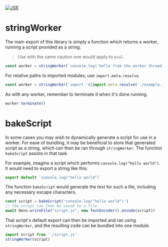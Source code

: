 [![JSR](https://jsr.io/badges/@mbartoldus/stringworker)](https://jsr.io/@mbartoldus/stringworker)

# stringWorker

The main export of this library is simply a function which returns a worker, running a script provided as a string.

> Use with the same caution one would apply to `eval`.
```javascript
const worker = stringWorker(`console.log('hello from the worker thread')`)
```

For relative paths to imported modules, use `import.meta.resolve`.
```javascript
const worker = stringWorker(`import '${import.meta.resolve('./example.js')}'`)
```

As with any worker, remember to terminate it when it's done running.
```javascript
worker.terminate()
```

# bakeScript

In some cases you may wish to dynamically generate a script for use in a worker. For ease of bundling, it may be beneficial to store that generated script as a string, which can then be ran through `stringWorker`. The function `bakeScript` assists in that task.

For example, imagine a script which performs `console.log("hello world")`. It would need to export a string like this:
```javascript
export default `console.log("hello world")`
```

The function `bakeScript` would generate the text for such a file, including any necessary escape characters.
```javascript
const script = bakeScript('console.log("hello world")')
// the script can then be saved to a file
await Deno.writeFile("script.js", new TextEncoder().encode(script))
```

That script's default export can then be imported and ran using `stringWorker`, and the resulting code can be bundled into one module.
```javascript
import script from './script.js'
stringWorker(script)
```
